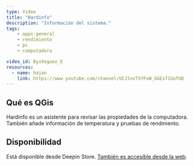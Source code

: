 ```yaml
---
type: Video
title: "Hardinfo"
description: "Información del sistema."
tags:
    - apps-general
    - rendimiento
    - pc
    - computadora

video_id: Byz4ogaox_E
resources:
  - name: hajan
    link: https://www.youtube.com/channel/UCJlnvTSYFxW_GGEsf1UaTUQ
---
```


## Qué es QGis
Hardinfo es un asistente para revisar las propiedades de la computadora. También añade información de temperatura y pruebas de rendmiento.

## Disponibilidad
Está disponible desde Deepin Store. [También es accesible desde la web](https://sourceforge.net/projects/hardinfo.berlios/).
